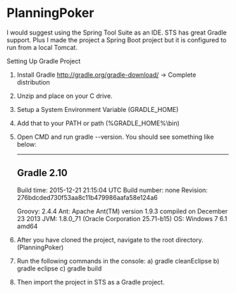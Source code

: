 # PlanningPoker

I would suggest using the Spring Tool Suite as an IDE. STS has great Gradle support. 
Plus I made the project a Spring Boot project but it is configured to run from a local Tomcat.

Setting Up Gradle Project

1) Install Gradle http://gradle.org/gradle-download/ -> Complete distribution
2) Unzip and place on your C drive. 
3) Setup a System Environment Variable (GRADLE_HOME)
4) Add that to your PATH or path (%GRADLE_HOME%\bin)
5) Open CMD and run gradle --version. You should see something like below:
	
	------------------------------------------------------------
	Gradle 2.10
	------------------------------------------------------------
	
	Build time:   2015-12-21 21:15:04 UTC
	Build number: none
	Revision:     276bdcded730f53aa8c11b479986aafa58e124a6
	
	Groovy:       2.4.4
	Ant:          Apache Ant(TM) version 1.9.3 compiled on December 23 2013
	JVM:          1.8.0_71 (Oracle Corporation 25.71-b15)
	OS:           Windows 7 6.1 amd64

6) After you have cloned the project, navigate to the root directory. (PlanningPoker)
7) Run the following commands in the console:
	a) gradle cleanEclipse
	b) gradle eclipse
	c) gradle build

8) Then import the project in STS as a Gradle project.

